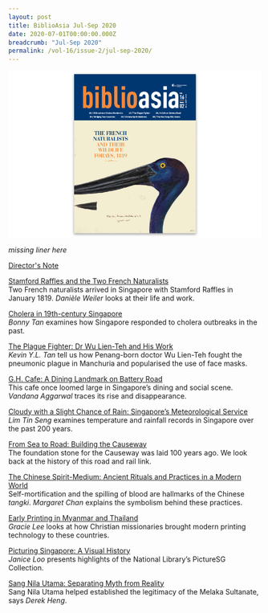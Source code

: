 ```yaml
---
layout: post
title: BiblioAsia Jul-Sep 2020
date: 2020-07-01T00:00:00.000Z
breadcrumb: "Jul-Sep 2020"
permalink: /vol-16/issue-2/jul-sep-2020/
---
```


<img src="/images/Vol-16-issue-2/landing/Vol16_Iss2.jpg">

*missing liner here*

[Director's Note](/vol-16/issue-2/jul-sep-2020/director-note)

[Stamford Raffles and the Two French Naturalists](/vol-16/issue-2/jul-sep-2020/naturalists)<br>Two French naturalists arrived in Singapore with Stamford Raffles in January 1819. *Danièle Weiler* looks at their life and work.

[Cholera in 19th-century Singapore](/vol-16/issue-2/jul-sep-2020/cholera)<br>*Bonny Tan* examines how Singapore responded to cholera outbreaks in the past.

[The Plague Fighter: Dr Wu Lien-Teh and His Work](/vol-16/issue-2/jul-sep-2020/plague)<br>*Kevin Y.L. Tan* tell us how Penang-born doctor Wu Lien-Teh fought the pneumonic plague in Manchuria and popularised the use of face masks.

[G.H. Cafe: A Dining Landmark on Battery Road](/vol-16/issue-2/jul-sep-2020/ghcafe)<br>This cafe once loomed large in Singapore’s dining and social scene. *Vandana Aggarwal* traces its rise and disappearance.

[Cloudy with a Slight Chance of Rain: Singapore’s Meteorological Service](/vol-16/issue-2/jul-sep-2020/rain)<br>*Lim Tin Seng* examines temperature and rainfall records in Singapore over the past 200 years.

[From Sea to Road: Building the Causeway](/vol-16/issue-2/jul-sep-2020/causeway)<br>The foundation stone for the Causeway was laid 100 years ago. We look back at the history of this road and rail link.

[The Chinese Spirit-Medium: Ancient Rituals and Practices in a Modern World](/vol-16/issue-2/jul-sep-2020/medium)<br>Self-mortification and the spilling of blood are hallmarks of the Chinese *tangki*. *Margaret Chan* explains the symbolism behind these practices.

[Early Printing in Myanmar and Thailand](/vol-16/issue-2/jul-sep-2020/earlyprinting)<br>*Gracie Lee* looks at how Christian missionaries brought modern printing technology to these countries.

[Picturing Singapore: A Visual History](/vol-16/issue-2/jul-sep-2020/picturessg)<br>*Janice Loo* presents highlights of the National Library’s PictureSG Collection.

[Sang Nila Utama: Separating Myth from Reality](/vol-16/issue-2/jul-sep-2020/sangnila)<br>Sang Nila Utama helped established the legitimacy of the Melaka Sultanate, says *Derek Heng*.

